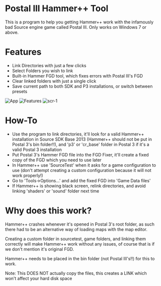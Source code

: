 # Postal III Hammer++ Tool
This is a program to help you getting Hammer++ work with the infamously bad Source engine game called Postal III. Only works on Windows 7 or above.

# Features
- Link Directories with just a few clicks
- Select Folders you wish to link
- Built-in Hammer FGD tool, which fixes errors with Postal III's FGD
- Clear linked folders with just a single click
- Save current path to both SDK and P3 installations, or switch between presets

![App](https://i.imgur.com/e63Xsia.png)
![Features](https://i.imgur.com/8ujpwC9.png)
![scr-1](https://imgur.com/i3TwxXu.png)

# How-To
- Use the program to link directories, it'll look for a valid Hammer++ installation in Source SDK Base 2013 (Hammer++ should not be put in Postal 3's bin folder!!), and 'p3' or 'cr_base' folder in Postal 3 if it's a valid Postal 3 installation
- Put Postal 3's Hammer FGD file into the FGD Fixer, it'll create a fixed copy of the FGD which you need to use later
- In Hammer++ use 'SourceTest' when it asks for a game configuration to use (don't attempt creating a custom configuration because it will not work properly!)
- Go to 'Tools->Options...' and add the fixed FGD into 'Game Data files'
- If Hammer++ is showing black screen, relink directories, and avoid linking 'shaders' or 'sound' folder next time

# Why does this work?
Hammer++ crashes whenever it's opened in Postal 3's root folder, as such there had to be an alternative way of loading maps with the map editor.

Creating a custom folder in sourcetest, game folders, and linking them correctly will make Hammer++ work without any issues, of course that is if we don't mention it's original FGD.

Hammer++ needs to be placed in the bin folder (not Postal III's!!) for this to work.

Note: This DOES NOT actually copy the files, this creates a LINK which won't affect your hard disk space
